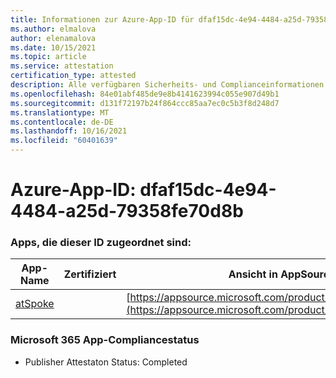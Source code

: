 ```yaml
---
title: Informationen zur Azure-App-ID für dfaf15dc-4e94-4484-a25d-79358fe70d8b
ms.author: elmalova
author: elenamalova
ms.date: 10/15/2021
ms.topic: article
ms.service: attestation
certification_type: attested
description: Alle verfügbaren Sicherheits- und Complianceinformationen für dfaf15dc-4e94-4484-a25d-79358fe70d8b.
ms.openlocfilehash: 84e01abf485de9e8b4141623994c055e907d49b1
ms.sourcegitcommit: d131f72197b24f864ccc85aa7ec0c5b3f8d248d7
ms.translationtype: MT
ms.contentlocale: de-DE
ms.lasthandoff: 10/16/2021
ms.locfileid: "60401639"
---
```

# <a name="azure-app-id-dfaf15dc-4e94-4484-a25d-79358fe70d8b"></a>Azure-App-ID: dfaf15dc-4e94-4484-a25d-79358fe70d8b


### <a name="apps-associated-with-this-id"></a>Apps, die dieser ID zugeordnet sind:
| **App-Name** | **Zertifiziert** | **Ansicht in AppSource** |
|--------------|---------------|-----------------------|
| [atSpoke](https://docs.microsoft.com/microsoft-365-app-certification/forward/WA200001454) |  | [https://appsource.microsoft.com/product/office/WA200001454](https://appsource.microsoft.com/product/office/WA200001454) |

### <a name="microsoft-365-app-compliance-status"></a>Microsoft 365 App-Compliancestatus
- Publisher Attestaton Status: Completed
